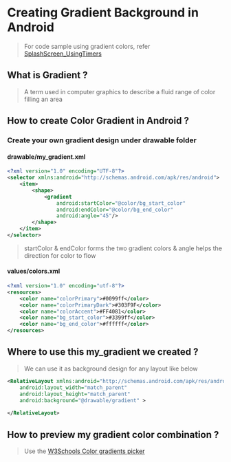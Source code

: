 # Creating Gradient Background in Android

> For code sample using gradient colors, refer [SplashScreen_UsingTimers](https://github.com/iamvickyav/SplashScreen_UsingTimer/blob/master/README.md)
## What is Gradient ?

> A term used in computer graphics to describe a fluid range of color filling an area

## How to create Color Gradient in Android ?

### Create your own gradient design under drawable folder

#### drawable/my_gradient.xml

```xml
<?xml version="1.0" encoding="UTF-8"?>
<selector xmlns:android="http://schemas.android.com/apk/res/android">
    <item>
        <shape>
            <gradient
                android:startColor="@color/bg_start_color"
                android:endColor="@color/bg_end_color"
                android:angle="45"/>
        </shape>
    </item>
</selector>
```

> startColor & endColor forms the two gradient colors & angle helps the direction for color to flow

#### values/colors.xml

```xml
<?xml version="1.0" encoding="utf-8"?>
<resources>
    <color name="colorPrimary">#0099ff</color>
    <color name="colorPrimaryDark">#303F9F</color>
    <color name="colorAccent">#FF4081</color>
    <color name="bg_start_color">#3399ff</color>
    <color name="bg_end_color">#ffffff</color>
</resources>
```

## Where to use this my_gradient we created ?

> We can use it as background design for any layout like below

```xml
<RelativeLayout xmlns:android="http://schemas.android.com/apk/res/android"
    android:layout_width="match_parent"
    android:layout_height="match_parent"
    android:background="@drawable/gradient" >
   
</RelativeLayout>
```

## How to preview my gradient color combination ?

> Use the [W3Schools Color gradients picker](https://www.w3schools.com/colors/colors_gradient.asp) 
